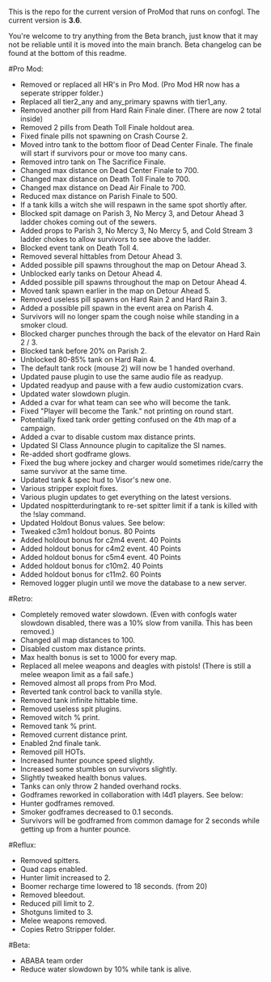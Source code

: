 This is the repo for the current version of ProMod that runs on confogl. The current version is **3.6**. 

You're welcome to try anything from the Beta branch, just know that it may not be reliable until it is moved into the main branch. Beta changelog can be found at the bottom of this readme.

#Pro Mod:
- Removed or replaced all HR's in Pro Mod. (Pro Mod HR now has a seperate stripper folder.)
- Replaced all tier2_any and any_primary spawns with tier1_any.
- Removed another pill from Hard Rain Finale diner. (There are now 2 total inside)
- Removed 2 pills from Death Toll Finale holdout area.
- Fixed finale pills not spawning on Crash Course 2.
- Moved intro tank to the bottom floor of Dead Center Finale. The finale will start if survivors pour or move too many cans.
- Removed intro tank on The Sacrifice Finale.
- Changed max distance on Dead Center Finale to 700.
- Changed max distance on Death Toll Finale to 700.
- Changed max distance on Dead Air Finale to 700.
- Reduced max distance on Parish Finale to 500.
- If a tank kills a witch she will respawn in the same spot shortly after.
- Blocked spit damage on Parish 3, No Mercy 3, and Detour Ahead 3 ladder chokes coming out of the sewers.
- Added props to Parish 3, No Mercy 3, No Mercy 5, and Cold Stream 3 ladder chokes to allow survivors to see above the ladder.
- Blocked event tank on Death Toll 4.
- Removed several hittables from Detour Ahead 3.
- Added possible pill spawns throughout the map on Detour Ahead 3.
- Unblocked early tanks on Detour Ahead 4.
- Added possible pill spawns throughout the map on Detour Ahead 4.
- Moved tank spawn earlier in the map on Detour Ahead 5.
- Removed useless pill spawns on Hard Rain 2 and Hard Rain 3.
- Added a possible pill spawn in the event area on Parish 4.
- Survivors will no longer spam the cough noise while standing in a smoker cloud.
- Blocked charger punches through the back of the elevator on Hard Rain 2 / 3.
- Blocked tank before 20% on Parish 2.
- Unblocked 80-85% tank on Hard Rain 4.
- The default tank rock (mouse 2) will now be 1 handed overhand.
- Updated pause plugin to use the same audio file as readyup.
- Updated readyup and pause with a few audio customization cvars.
- Updated water slowdown plugin.
- Added a cvar for what team can see who will become the tank.
- Fixed "Player will become the Tank." not printing on round start.
- Potentially fixed tank order getting confused on the 4th map of a campaign.
- Added a cvar to disable custom max distance prints.
- Updated SI Class Announce plugin to capitalize the SI names.
- Re-added short godframe glows.
- Fixed the bug where jockey and charger would sometimes ride/carry the same survivor at the same time.
- Updated tank & spec hud to Visor's new one.
- Various stripper exploit fixes.
- Various plugin updates to get everything on the latest versions.
- Updated nospitterduringtank to re-set spitter limit if a tank is killed with the !slay command.
- Updated Holdout Bonus values. See below:
- Tweaked c3m1 holdout bonus. 80 Points
- Added holdout bonus for c2m4 event. 40 Points
- Added holdout bonus for c4m2 event. 40 Points
- Added holdout bonus for c5m4 event. 40 Points
- Added holdout bonus for c10m2. 40 Points
- Added holdout bonus for c11m2. 60 Points
- Removed logger plugin until we move the database to a new server.

#Retro:
- Completely removed water slowdown. (Even with confogls water slowdown disabled, there was a 10% slow from vanilla. This has been removed.)
- Changed all map distances to 100.
- Disabled custom max distance prints.
- Max health bonus is set to 1000 for every map.
- Replaced all melee weapons and deagles with pistols! (There is still a melee weapon limit as a fail safe.)
- Removed almost all props from Pro Mod.
- Reverted tank control back to vanilla style.
- Removed tank infinite hittable time.
- Removed useless spit plugins.
- Removed witch % print.
- Removed tank % print.
- Removed current distance print.
- Enabled 2nd finale tank.
- Removed pill HOTs.
- Increased hunter pounce speed slightly.
- Increased some stumbles on survivors slightly.
- Slightly tweaked health bonus values.
- Tanks can only throw 2 handed overhand rocks.
- Godframes reworked in collaboration with l4d1 players. See below:
- Hunter godframes removed.
- Smoker godframes decreased to 0.1 seconds.
- Survivors will be godframed from common damage for 2 seconds while getting up from a hunter pounce.

#Reflux:
- Removed spitters.
- Quad caps enabled.
- Hunter limit increased to 2.
- Boomer recharge time lowered to 18 seconds. (from 20)
- Removed bleedout.
- Reduced pill limit to 2.
- Shotguns limited to 3.
- Melee weapons removed.
- Copies Retro Stripper folder.


#Beta:
- ABABA team order
- Reduce water slowdown by 10% while tank is alive.
